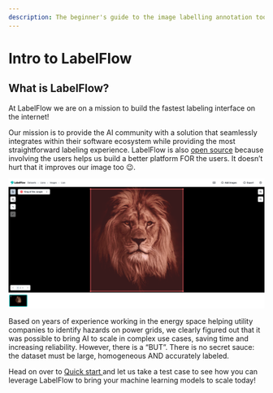 ```yaml
---
description: The beginner's guide to the image labelling annotation tool LabelFlow
---
```


# Intro to LabelFlow

## What is LabelFlow?

At LabelFlow we are on a mission to build the fastest labeling interface on the internet!

Our mission is to provide the AI community with a solution that seamlessly integrates within their software ecosystem while providing the most straightforward labeling experience.  LabelFlow is also [open source](https://github.com/Labelflow/labelflow) because involving the users helps us build a better platform FOR the users. It doesn’t hurt that it improves our image too 😉.

![](.gitbook/assets/king_of_the_jungle.png)

Based on years of experience working in the energy space helping utility companies to identify hazards on power grids, we clearly figured out that it was possible to bring AI to scale in complex use cases, saving time and increasing reliability. However, there is a “BUT”. There is no secret sauce: the dataset must be large, homogeneous AND accurately labeled.

Head on over to [Quick start ](https://app.gitbook.com/@labelflow/s/labelflow/labeling-interface/quick-start)and let us take a test case to see how you can leverage LabelFlow to bring your machine learning models to scale today!

